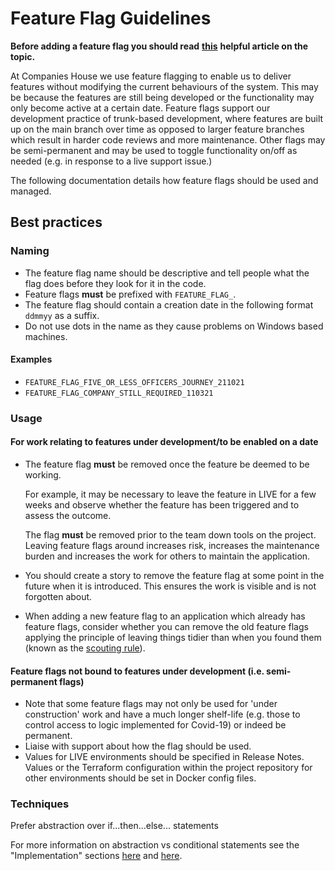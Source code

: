 # Feature Flag Guidelines

**Before adding a feature flag you should read**
**[this](https://martinfowler.com/articles/feature-toggles.html)**
**helpful article on the topic.**

At Companies House we use feature flagging to enable us to deliver features
without modifying the current behaviours of the system. This may be because
the features are still being developed or the functionality
may only become active at a certain date. Feature flags support our development
practice of trunk-based development, where features are built up on the main
branch over time as opposed to larger feature branches which result in harder
code reviews and more maintenance. Other flags may be semi-permanent and may be
used to toggle functionality on/off as
needed (e.g. in response to a live support issue.)

The following documentation details how feature flags should be used and
managed.

## Best practices

### Naming

* The feature flag name should be descriptive and tell people what the flag
  does before they look for it in the code.
* Feature flags **must** be prefixed with `FEATURE_FLAG_`.
* The feature flag should contain a creation date in the following format
  `ddmmyy` as a suffix.
* Do not use dots in the name as they cause problems on Windows based machines.

#### Examples

* `FEATURE_FLAG_FIVE_OR_LESS_OFFICERS_JOURNEY_211021`
* `FEATURE_FLAG_COMPANY_STILL_REQUIRED_110321`

### Usage

#### For work relating to features under development/to be enabled on a date

* The feature flag **must** be removed once the feature be deemed to be
  working.

  For example, it may be necessary to leave the feature in LIVE for a few
  weeks and observe whether the feature has been triggered and to assess the
  outcome.

  The flag **must** be removed prior to the team down tools on the project.
  Leaving feature flags around increases risk, increases the maintenance
  burden and increases the work for others to maintain the application.
* You should create a story to remove the feature flag at some point in the
  future when it is introduced. This ensures the work is visible and is
  not forgotten about.
* When adding a new feature flag to an application which already has
  feature flags, consider whether you can remove the old feature flags
  applying the principle of leaving things tidier than when you found them
  (known as the
  [scouting rule](https://auth0.com/blog/a-scout-approach-to-software-development/)).

#### Feature flags not bound to features under development (i.e. semi-permanent flags)

* Note that some feature flags may not only be used for 'under construction'
  work and have a much longer shelf-life (e.g. those to control access to logic
  implemented for Covid-19) or indeed be permanent.
* Liaise with support about how the flag should be used.
* Values for LIVE environments should be specified in Release Notes. Values or
  the Terraform configuration within the project repository for
  other environments should be set in Docker config files.

### Techniques

Prefer abstraction over if...then...else... statements

For more information on abstraction vs conditional statements see the
"Implementation" sections
[here](https://trunkbaseddevelopment.com/feature-flags/#implementation) and
[here](https://martinfowler.com/articles/feature-toggles.html#ImplementationTechniques).
